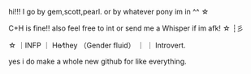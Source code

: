 hi!!! I go by gem,scott,pearl. or by whatever pony im in ^^ ☆

C+H is fine!! also feel free to int or send me a Whisper if im afk! ☆ ┆彡

☆ ｜INFP ｜ He⁄they （Gender fluid） ｜ ｜ Introvert․

yes i do make a whole new github for like everything.
